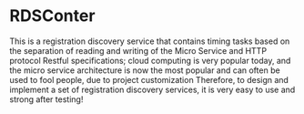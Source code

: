 # RDSConter
 This is a registration discovery service that contains timing tasks based on the separation of reading and writing of the Micro Service and HTTP protocol Restful specifications; cloud computing is very popular today, and the micro service architecture is now the most popular and can often be used to fool people, due to project customization Therefore, to design and implement a set of registration discovery services, it is very easy to use and strong after testing!
